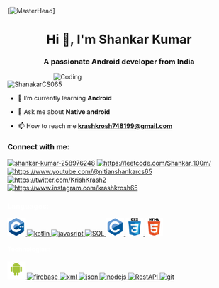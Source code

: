 [![MasterHead](https://1.bp.blogspot.com/-7A4WynwLsMw/XbBpCXG8fHI/AAAAAAAAMt4/uOa1bpLskYgrwGbllhSu2SDj_Mig8SXJQCLcBGAsYHQ/s1600/2000_600px.gif)]
<h1 align="center">Hi 👋, I'm Shankar Kumar</h1>
<h3 align="center">A passionate Android developer from India</h3>
<img align="right" alt="Coding" width="400" src="https://cdn.dribbble.com/users/1162077/screenshots/3848914/programmer.gif">

<p align="left"> <img src="https://komarev.com/ghpvc/?username=shanakarcs065&label=Profile%20views&color=0e75b6&style=flat" alt="ShanakarCS065" /> </p>

- 🌱 I’m currently learning **Android**

- 💬 Ask me about **Native android**

- 📫 How to reach me **krashkrosh748199@gmail.com**

<h3 align="left">Connect with me:</h3>
<p align="left">
<font color="#FFFFFF">
<a href="https://linkedin.com/in/shankar-kumar-258976248" target="blank"><img align="center" src="https://raw.githubusercontent.com/rahuldkjain/github-profile-readme-generator/master/src/images/icons/Social/linked-in-alt.svg" alt="shankar-kumar-258976248" height="30" width="40" /></a>
<a href="https://leetcode.com/Shankar_100m/" target="blank"><img align="center" src="https://raw.githubusercontent.com/rahuldkjain/github-profile-readme-generator/master/src/images/icons/Social/leet-code.svg" alt="https://leetcode.com/Shankar_100m/" height="30" width="40" /></a>
<a href="https://www.youtube.com/@nitianshankarcs65" target="blank"><img align="center" src="https://raw.githubusercontent.com/rahuldkjain/github-profile-readme-generator/master/src/images/icons/Social/youtube.svg" alt="https://www.youtube.com/@nitianshankarcs65" height="30" width="40" /></a>
<a href="https://twitter.com/KrishKrash2" target="blank"><img align="center" src="https://raw.githubusercontent.com/rahuldkjain/github-profile-readme-generator/master/src/images/icons/Social/twitter.svg" alt="https://twitter.com/KrishKrash2" height="30" width="40" /></a>
<a href="https://www.instagram.com/krashkrosh65" target="blank"><img align="center" src="https://raw.githubusercontent.com/rahuldkjain/github-profile-readme-generator/master/src/images/icons/Social/instagram.svg" alt="https://www.instagram.com/krashkrosh65" height="30" width="40" /></a>


</p>


<h3 align="left">Languages:</h3>
<p align="left">
<a href="https://www.w3schools.com/cpp/" target="_blank" rel="noreferrer"> <img src="https://raw.githubusercontent.com/devicons/devicon/master/icons/cplusplus/cplusplus-original.svg" alt="cplusplus" width="40" height="40"/> </a> 
<a href="https://kotlinlang.org" target="_blank" rel="noreferrer"> <img src="https://www.vectorlogo.zone/logos/kotlinlang/kotlinlang-icon.svg" alt="kotlin" width="40" height="40"/> </a> 
<a href="https://developer.mozilla.org/en-US/docs/Web/JavaScript" target="_blank" rel="noreferrer"> <img src="https://www.javascripttutorial.net/wp-content/uploads/2021/04/JavaScript-Tutorial.svg" alt="javasript" width="40" height="40"/> </a>
<a href="https://www.w3schools.com/sql/" target="_blank" rel="noreferrer"> <img src="https://symbols.getvecta.com/stencil_28/61_sql-database-generic.90b41636a8.svg" alt="SQL" width="40" height="40"/> </a>
<a href="https://www.cprogramming.com/" target="_blank" rel="noreferrer"> <img src="https://raw.githubusercontent.com/devicons/devicon/master/icons/c/c-original.svg" alt="c" width="40" height="40"/> </a>
<a href="https://www.w3schools.com/css/" target="_blank" rel="noreferrer"> <img src="https://raw.githubusercontent.com/devicons/devicon/master/icons/css3/css3-original-wordmark.svg" alt="css3" width="40" height="40"/> </a> 
<a href="https://www.w3.org/html/" target="_blank" rel="noreferrer"> <img src="https://raw.githubusercontent.com/devicons/devicon/master/icons/html5/html5-original-wordmark.svg" alt="html5" width="40" height="40"/> </a>


<h4 align="left">Technologies:</h4>
<p align="left">
<a href="https://developer.android.com" target="_blank" rel="noreferrer"> <img src="https://raw.githubusercontent.com/devicons/devicon/master/icons/android/android-original-wordmark.svg" alt="android" width="40" height="40"/> </a>
<a href="https://firebase.google.com/" target="_blank" rel="noreferrer"> <img src="https://www.vectorlogo.zone/logos/firebase/firebase-icon.svg" alt="firebase" width="40" height="40"/> </a> 
<a href="https://developer.android.com/reference/android/util/Xml" target="_blank" rel="noreferrer"> <img src="https://www.svgrepo.com/show/31053/xml.svg" alt="xml" width="40" height="40"/> </a>
<a href="https://developer.android.com/reference/kotlin/org/json/JSONObject" target="_blank" rel="noreferrer"> <img src="https://cdn.icon-icons.com/icons2/2790/PNG/512/json_filetype_icon_177531.png" alt="json" width="40" height="40"/> </a>
<a href="https://www.w3schools.com/nodejs/" target="_blank" rel="noreferrer"> <img src="https://upload.wikimedia.org/wikipedia/commons/d/d9/Node.js_logo.svg" color=""alt="nodejs" width="40" height="40"/> </a>
<a href="https://restfulapi.net/" target="_blank" rel="noreferrer"> <img src="https://keenethics.com/wp-content/uploads/2022/01/rest-api-1.svg" alt="RestAPI" width="40" height="40"/> </a>
<a href="https://git-scm.com/" target="_blank" rel="noreferrer"> <img src="https://www.vectorlogo.zone/logos/git-scm/git-scm-icon.svg" alt="git" width="40" height="40"/> </a>





</p>

